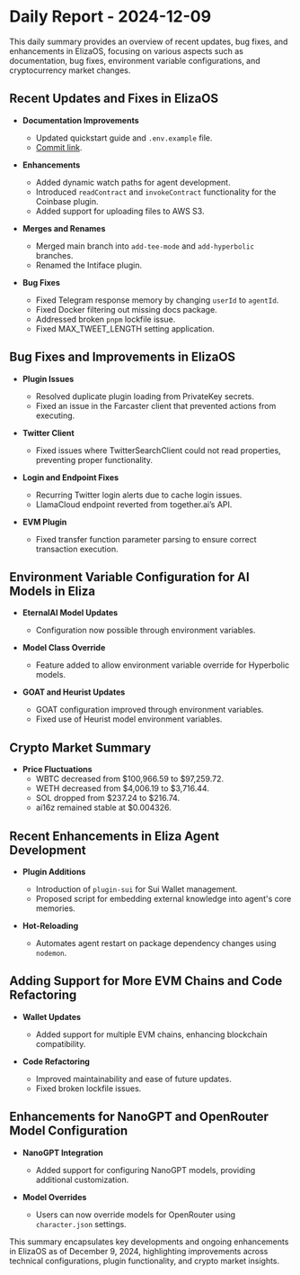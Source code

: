 # Daily Report - 2024-12-09

This daily summary provides an overview of recent updates, bug fixes, and enhancements in ElizaOS, focusing on various aspects such as documentation, bug fixes, environment variable configurations, and cryptocurrency market changes.

## Recent Updates and Fixes in ElizaOS

- **Documentation Improvements**

  - Updated quickstart guide and `.env.example` file.
  - [Commit link](https://github.com/elizaOS/eliza/commit/051323f3a550b697c3ea3212023da35b191d3287).

- **Enhancements**

  - Added dynamic watch paths for agent development.
  - Introduced `readContract` and `invokeContract` functionality for the Coinbase plugin.
  - Added support for uploading files to AWS S3.

- **Merges and Renames**

  - Merged main branch into `add-tee-mode` and `add-hyperbolic` branches.
  - Renamed the Intiface plugin.

- **Bug Fixes**
  - Fixed Telegram response memory by changing `userId` to `agentId`.
  - Fixed Docker filtering out missing docs package.
  - Addressed broken `pnpm` lockfile issue.
  - Fixed MAX_TWEET_LENGTH setting application.

## Bug Fixes and Improvements in ElizaOS

- **Plugin Issues**

  - Resolved duplicate plugin loading from PrivateKey secrets.
  - Fixed an issue in the Farcaster client that prevented actions from executing.

- **Twitter Client**

  - Fixed issues where TwitterSearchClient could not read properties, preventing proper functionality.

- **Login and Endpoint Fixes**

  - Recurring Twitter login alerts due to cache login issues.
  - LlamaCloud endpoint reverted from together.ai’s API.

- **EVM Plugin**
  - Fixed transfer function parameter parsing to ensure correct transaction execution.

## Environment Variable Configuration for AI Models in Eliza

- **EternalAI Model Updates**

  - Configuration now possible through environment variables.

- **Model Class Override**

  - Feature added to allow environment variable override for Hyperbolic models.

- **GOAT and Heurist Updates**
  - GOAT configuration improved through environment variables.
  - Fixed use of Heurist model environment variables.

## Crypto Market Summary

- **Price Fluctuations**
  - WBTC decreased from $100,966.59 to $97,259.72.
  - WETH decreased from $4,006.19 to $3,716.44.
  - SOL dropped from $237.24 to $216.74.
  - ai16z remained stable at $0.004326.

## Recent Enhancements in Eliza Agent Development

- **Plugin Additions**

  - Introduction of `plugin-sui` for Sui Wallet management.
  - Proposed script for embedding external knowledge into agent's core memories.

- **Hot-Reloading**
  - Automates agent restart on package dependency changes using `nodemon`.

## Adding Support for More EVM Chains and Code Refactoring

- **Wallet Updates**

  - Added support for multiple EVM chains, enhancing blockchain compatibility.

- **Code Refactoring**
  - Improved maintainability and ease of future updates.
  - Fixed broken lockfile issues.

## Enhancements for NanoGPT and OpenRouter Model Configuration

- **NanoGPT Integration**

  - Added support for configuring NanoGPT models, providing additional customization.

- **Model Overrides**
  - Users can now override models for OpenRouter using `character.json` settings.

This summary encapsulates key developments and ongoing enhancements in ElizaOS as of December 9, 2024, highlighting improvements across technical configurations, plugin functionality, and crypto market insights.
